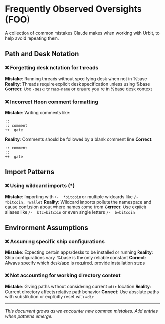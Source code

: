 # Frequently Observed Oversights (FOO)

A collection of common mistakes Claude makes when working with Urbit, to help avoid repeating them.

## Path and Desk Notation

### ❌ Forgetting desk notation for threads
**Mistake**: Running threads without specifying desk when not in %base
**Reality**: Threads require explicit desk specification unless using %base
**Correct**: Use `-desk!thread-name` or ensure you're in %base desk context

### ❌ Incorrect Hoon comment formatting
**Mistake**: Writing comments like:
```hoon
::
:: comment
++  gate
```
**Reality**: Comments should be followed by a blank comment line
**Correct**: 
```hoon
:: comment
::
++  gate
```

## Import Patterns

### ❌ Using wildcard imports (*) 
**Mistake**: Importing with `/-  *bitcoin` or multiple wildcards like `/-  *bitcoin, *wallet`
**Reality**: Wildcard imports pollute the namespace and cause confusion about where names come from
**Correct**: Use explicit aliases like `/-  btc=bitcoin` or even single letters `/-  b=bitcoin`

## Environment Assumptions

### ❌ Assuming specific ship configurations
**Mistake**: Expecting certain apps/desks to be installed or running
**Reality**: Ship configurations vary, %base is the only reliable constant
**Correct**: Always specify which desk/app is required, provide installation steps

### ❌ Not accounting for working directory context
**Mistake**: Giving paths without considering current `=dir` location
**Reality**: Current directory affects relative path behavior
**Correct**: Use absolute paths with substitution or explicitly reset with `=dir`

---

*This document grows as we encounter new common mistakes. Add entries when patterns emerge.*